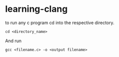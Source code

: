 # learning-clang

to run any c program cd into the respective directory.

```
cd <directory_name>
```

And run

```
gcc <filename.c> -o <output filename>
```
